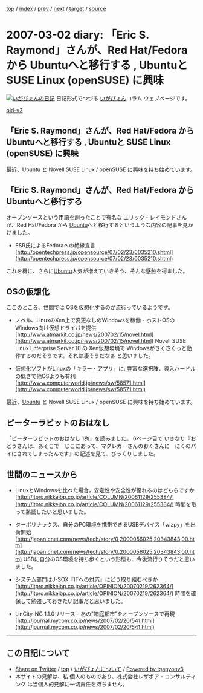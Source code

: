 [top](../index.html) 
 / [index](index.html) 
 / [prev](ig070301.html) 
 / [next](ig070303.html) 
 / [target](https://www.igapyon.jp/igapyon/diary/2007/ig070302.html) 
 / [source](https://github.com/igapyon/diary/blob/master/2007/ig070302.src.md) 

2007-03-02 diary: 「Eric S. Raymond」さんが、Red Hat/Fedora から Ubuntuへと移行する , Ubuntuと SUSE Linux (openSUSE) に興味
=====================================================================================================
[![いがぴょんの日記](https://www.igapyon.jp/igapyon/diary/images/iga200306s.jpg "いがぴょん")](https://www.igapyon.jp/igapyon/diary/memo/memoigapyon.html) 日記形式でつづる [いがぴょん](https://www.igapyon.jp/igapyon/diary/memo/memoigapyon.html)コラム ウェブページです。

[old-v2](ig070302-orig.html)

## 「Eric S. Raymond」さんが、Red Hat/Fedora から Ubuntuへと移行する , Ubuntuと SUSE Linux (openSUSE) に興味

最近、Ubuntu と Novell SUSE Linux / openSUSE に興味を持ち始めています。


## 「Eric S. Raymond」さんが、Red Hat/Fedora から Ubuntuへと移行する

オープンソースという用語を創ったことで有名な エリック・レイモンドさんが、Red Hat/Fedora から [Ubuntu](http://www.igapyon.jp/igapyon/diary/keyword/ubuntu.html)へと移行するというような内容の記事を見かけました。

* ESR氏によるFedoraへの絶縁宣言
  [http://opentechpress.jp/opensource/07/02/23/0035210.shtml](http://opentechpress.jp/opensource/07/02/23/0035210.shtml)

これを機に、さらに[Ubuntu](http://www.igapyon.jp/igapyon/diary/keyword/ubuntu.html)人気が増えていきそう、そんな感触を得ました。

## OSの仮想化

ここのところ、世間では OSを仮想化するのが流行っているようです。

* ノベル、LinuxのXen上で変更なしのWindowsを稼働 - ホストOSのWindows向け仮想ドライバを提供
  [http://www.atmarkit.co.jp/news/200702/15/novel.html](http://www.atmarkit.co.jp/news/200702/15/novel.html)
  Novell SUSE Linux Enterprise Server 10 の Xen仮想環境で Windowsがさくさくっと動作するのだそうです。それは凄そうだなぁ
  と思いました。
  
* 仮想化ソフトがLinuxの「キラー・アプリ」に: 豊富な選択肢、導入ハードルの低さで他OSよりも有利
  [http://www.computerworld.jp/news/sw/58571.html](http://www.computerworld.jp/news/sw/58571.html)

最近、[Ubuntu](http://www.igapyon.jp/igapyon/diary/keyword/ubuntu.html) と Novell SUSE Linux / openSUSE に興味を持ち始めています。

## ピーターラビットのおはなし

「ピーターラビットのおはなし 1巻」を読みました。
6ページ目で いきなり『おとうさんは、あそこで　じこにあって、マグレガーさんのおくさんに　にくのパイにされてしまったんです』の記述を見て、びっくりしました。

## 世間のニュースから

* LinuxとWindowsを比べた場合，安定性や安全性が優れるのはどちらですか
  [http://itpro.nikkeibp.co.jp/article/COLUMN/20061129/255384/](http://itpro.nikkeibp.co.jp/article/COLUMN/20061129/255384/)
  時間を取って熟読したいと思いました。
  
* ターボリナックス、自分のPC環境を携帯できるUSBデバイス「wizpy」を出荷開始
  [http://japan.cnet.com/news/tech/story/0,2000056025,20343843,00.htm](http://japan.cnet.com/news/tech/story/0,2000056025,20343843,00.htm)
  USBに自分のOS環境を持ち歩くという形態も、今後流行りそうだと思いました。
  
* システム部門はJ-SOX『ITへの対応』にどう取り組むべきか
  [http://itpro.nikkeibp.co.jp/article/OPINION/20070219/262364/](http://itpro.nikkeibp.co.jp/article/OPINION/20070219/262364/)
  時間を確保して勉強しておきたい記事だと思いました。
  
* LinCity-NG 1.1.0リリース - あの"箱庭都市"をオープンソースで再現
  [http://journal.mycom.co.jp/news/2007/02/20/541.html](http://journal.mycom.co.jp/news/2007/02/20/541.html)


----------------------------------------------------------------------------------------------------

## この日記について

* [Share on Twitter](https://twitter.com/intent/tweet?hashtags=igapyon%2Cdiary%2C%E3%81%84%E3%81%8C%E3%81%B4%E3%82%87%E3%82%93&text=%E3%80%8CEric+S.+Raymond%E3%80%8D%E3%81%95%E3%82%93%E3%81%8C%E3%80%81Red+Hat%2FFedora+%E3%81%8B%E3%82%89+Ubuntu%E3%81%B8%E3%81%A8%E7%A7%BB%E8%A1%8C%E3%81%99%E3%82%8B+%2C+Ubuntu%E3%81%A8+SUSE+Linux+%28openSUSE%29+%E3%81%AB%E8%88%88%E5%91%B3&url=https%3A%2F%2Fwww.igapyon.jp%2Figapyon%2Fdiary%2F2007%2Fig070302.html) / [top](../index.html) / [いがぴょんについて](https://www.igapyon.jp/igapyon/diary/memo/memoigapyon.html) / [Powered by Igapyonv3](https://github.com/igapyon/igapyonv3)
* 本サイトの見解は、私 個人のものであり、株式会社レザボア・コンサルティング は当個人的見解に一切責任を持ちません。 

